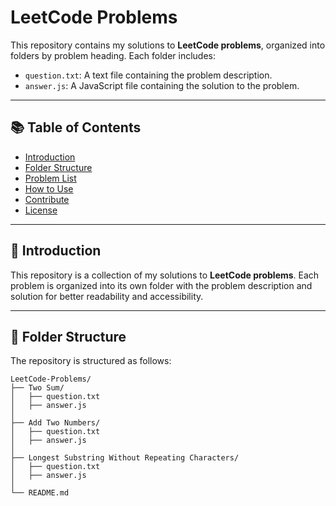 # LeetCode Problems

This repository contains my solutions to **LeetCode problems**, organized into folders by problem heading. Each folder includes:
- `question.txt`: A text file containing the problem description.
- `answer.js`: A JavaScript file containing the solution to the problem.

---

## 📚 Table of Contents

- [Introduction](#introduction)
- [Folder Structure](#folder-structure)
- [Problem List](#problem-list)
- [How to Use](#how-to-use)
- [Contribute](#contribute)
- [License](#license)

---

## 📝 Introduction

This repository is a collection of my solutions to **LeetCode problems**. Each problem is organized into its own folder with the problem description and solution for better readability and accessibility.

---

## 📂 Folder Structure

The repository is structured as follows:

```plaintext
LeetCode-Problems/
├── Two Sum/
│   ├── question.txt
│   ├── answer.js
│
├── Add Two Numbers/
│   ├── question.txt
│   ├── answer.js
│
├── Longest Substring Without Repeating Characters/
│   ├── question.txt
│   ├── answer.js
│
└── README.md
